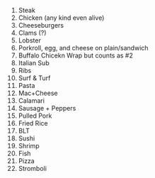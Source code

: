 1. Steak
2. Chicken (any kind even alive)
3. Cheeseburgers
4. Clams (?)
5. Lobster
6. Porkroll, egg, and cheese on plain/sandwich
7. Buffalo Chicekn Wrap but counts as #2
8. Italian Sub
9. Ribs
10. Surf & Turf
11. Pasta
12. Mac+Cheese
13. Calamari
14. Sausage + Peppers
15. Pulled Pork
16. Fried Rice
17. BLT
18. Sushi
19. Shrimp
20. Fish 
21. Pizza
22. Stromboli

